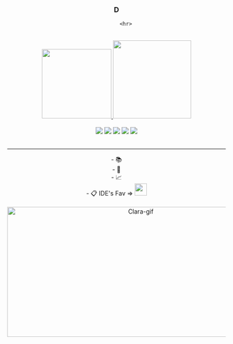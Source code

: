 <div align="center">

<html>
          <h3>D</h3>
         
          <hr>
</html>

<br>

<div align="center">
<a href="https://github.com/moraespy">
<img height="160" src="https://github-readme-stats.vercel.app/api/top-langs/?username=moraespy&layout=compact&langs_count=7&theme=dracula"/>
          
<img height="180" src="https://github-readme-stats.vercel.app/api?username=moraespy&show_icons=true&theme=dracula&include_all_commits=true&count_private=true"/>
</div>

<br>
<div align="center">
    <a href="https://www.instagram.com/dudamora3s/" target="_blank"><img src="https://img.shields.io/badge/-Instagram-%23E4405F?style=for-the-badge&logo=instagram&logoColor=white" target="_blank"></a>
 <a href="https://www.twitch.tv/moraespy" target="_blank"><img src="https://img.shields.io/badge/Twitch-9146FF?style=for-the-badge&logo=twitch&logoColor=white" target="_blank"></a>
 <a href="" target="_blank"><img src="https://img.shields.io/badge/Discord-7289DA?style=for-the-badge&logo=discord&logoColor=white" target="_blank"></a> 
  <a href = "mailto:dudamoraescsc@gmail.com"><img src="https://img.shields.io/badge/-Gmail-%23333?style=for-the-badge&logo=gmail&logoColor=white" target="_blank"></a>
  <a href="https://www.linkedin.com/in/eduarda-moraes-3b5781231/" target="_blank"><img src="https://img.shields.io/badge/-LinkedIn-%230077B5?style=for-the-badge&logo=linkedin&logoColor=white" target="_blank"></a>
  </div>

          
<br>
<hr>
<div align="center">
- 📚 
<div align="center">          
- 💖 
<div align="center">          
- 📈 
<div align="center">   
- 📋 IDE's Fav => <img height = "28" src="https://cdn.jsdelivr.net/gh/devicons/devicon/icons/vscode/vscode-original.svg" />

<br>
<br>
<div align = "center">
     <img align="center" alt="Clara-gif" height="300" width="600" src="https://c.tenor.com/OYriF0qofhwAAAAC/sheldon-cooper-laugh.gif">
 </div>
            
